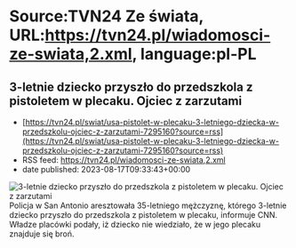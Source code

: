 # Source:TVN24 Ze świata, URL:https://tvn24.pl/wiadomosci-ze-swiata,2.xml, language:pl-PL

## 3-letnie dziecko przyszło do przedszkola z pistoletem w plecaku. Ojciec z zarzutami
 - [https://tvn24.pl/swiat/usa-pistolet-w-plecaku-3-letniego-dziecka-w-przedszkolu-ojciec-z-zarzutami-7295160?source=rss](https://tvn24.pl/swiat/usa-pistolet-w-plecaku-3-letniego-dziecka-w-przedszkolu-ojciec-z-zarzutami-7295160?source=rss)
 - RSS feed: https://tvn24.pl/wiadomosci-ze-swiata,2.xml
 - date published: 2023-08-17T09:33:43+00:00

<img alt="3-letnie dziecko przyszło do przedszkola z pistoletem w plecaku. Ojciec z zarzutami" src="https://tvn24.pl/najnowsze/cdn-zdjecie-n7ct7o-w-plecakach-znajda-sie-miedzy-innymi-gry-edukacyjne-5702587/alternates/LANDSCAPE_1280" />
    Policja w San Antonio aresztowała 35-letniego mężczyznę, którego 3-letnie dziecko przyszło do przedszkola z pistoletem w plecaku, informuje CNN. Władze placówki podały, iż dziecko nie wiedziało, że w jego plecaku znajduje się broń.

